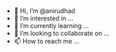 - 👋 Hi, I’m @anirudhad
- 👀 I’m interested in ...
- 🌱 I’m currently learning ...
- 💞️ I’m looking to collaborate on ...
- 📫 How to reach me ...

<!---
anirudhad/anirudhad is a ✨ special ✨ repository because its `README.md` (this file) appears on your GitHub profile.
You can click the Preview link to take a look at your changes.
--->
